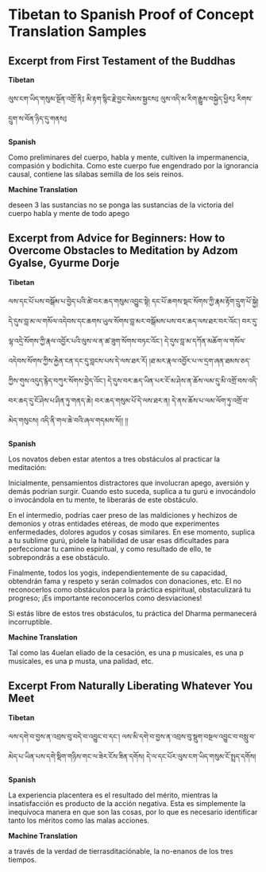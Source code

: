 # Tibetan to Spanish Proof of Concept Translation Samples

## **Excerpt from First Testament of the Buddhas**

**Tibetan**

ལུས་ངག་ཡིད་གསུམ་སྔོན་འགྲོ་ནི༔ 
མི་རྟག་སྙིང་རྗེ་བྱང་སེམས་སྦྱངས༔ 
ལུས་འདི་མ་རིག་རྒྱུས་བསྐྱེད་ཕྱིར༔ 
རིགས་དྲུག་ས་བོན་ཉིད་དུ་གནས༔

**Spanish**

Como preliminares del cuerpo, habla y mente,
cultiven la impermanencia, compasión y bodichita.
Como este cuerpo fue engendrado por la ignorancia causal,
contiene las sílabas semilla de los seis reinos.

**Machine Translation**

deseen 3 las sustancias no se ponga las sustancias de la victoria del cuerpo habla y mente de todo apego

## **Excerpt from Advice for Beginners: How to Overcome Obstacles to Meditation by Adzom Gyalse, Gyurme Dorje**

**Tibetan**

ལས་དང་པོ་པས་བསྒོམ་པ་བྱེད་པའི་ཚེ་བར་ཆད་གསུམ་འབྱུང་སྟེ། དང་པོ་ཆགས་སྡང་སོགས་ཀྱི་རྣམ་རྟོག་དྲུག་པོ་སྐྱེ། དེ་དུས་བླ་མ་ལ་གསོལ་འདེབས་དང་ཆགས་ཡུལ་སོགས་བླ་མར་བསྒོམས་པས་བར་ཆད་ལས་ཐར་བར་འོང་། བར་དུ་ལྷ་འདྲེ་སོགས་ཀྱི་རྣལ་འབྱོར་པའི་ལུས་ལ་ན་ཚ་ཟུག་སོགས་བཏང་འོང་། དེ་དུས་བླ་མ་དཀོན་མཆོག་ལ་གསོལ་འདེབས་སོགས་ཀྱིས་རྐྱེན་ངན་དང་དུ་བླངས་པས་དེ་ལས་ཐར་རོ། །ཐ་མར་རྣལ་འབྱོར་པ་ལ་དྲག་ཞན་ཐམས་ཅད་ཀྱིས་གུས་འདུད་རྙེད་བཀུར་སོགས་བྱེད་འོང་། དེ་དུས་བར་ཆད་ཡིན་པར་ངོ་མ་ཤེས་ན་ཆོས་ལམ་དུ་མི་འགྲོ་བས་འདི་བར་ཆད་དུ་ངོ་ཤེས་པ་ཤིན་ཏུ་གནད་ཆེ། བར་ཆད་གསུམ་པོ་དེ་ལས་ཐར་ན། དེ་ནས་ཆོས་པ་ལམ་ལོག་ཏུ་འགྲོ་བ་མེད་གསུངས། འདི་ནི་གལ་ཆེ་བའི་ཞལ་གདམས་སོ།། །།

**Spanish**

Los novatos deben estar atentos a tres obstáculos al practicar la meditación:

Inicialmente, pensamientos distractores que involucran apego, aversión y demás podrían surgir. Cuando esto suceda, suplica a tu gurú e invocándolo o invocándola en tu mente, te liberarás de este obstáculo.

En el intermedio, podrías caer preso de las maldiciones y hechizos de demonios y otras entidades etéreas, de modo que experimentes enfermedades, dolores agudos y cosas similares. En ese momento, suplica a tu sublime gurú, pídele la habilidad de usar esas dificultades para perfeccionar tu camino espiritual, y como resultado de ello, te sobrepondrás a ese obstáculo.

Finalmente, todos los yogis, independientemente de su capacidad, obtendrán fama y respeto y serán colmados con donaciones, etc. El no reconocerlos como obstáculos para la práctica espiritual, obstaculizará tu progreso; ¡Es importante reconocerlos como desviaciones!

Si estás libre de estos tres obstáculos, tu práctica del Dharma permanecerá incorruptible.

**Machine Translation**

Tal como las 4uelan eliado de la cesación, es una p musicales, es una p musicales, es una p musta, una palidad, etc.

## Excerpt From Naturally Liberating Whatever You Meet

**Tibetan**

ལས་དགེ་བ་བྱས་ན་འབྲས་བུ་བདེ་བ་འབྱུང་བ་དང་། ལས་མི་དགེ་བ་བྱས་ན་འབྲས་བུ་སྡུག་བསྔལ་འབྱུང་བ་བསླུ་བ་མེད་པ་ཡིན་པས་དགེ་སྡིག་གཉིས་གང་ལ་ཟེར་ངོས་ཟིན་དགོས། དེ་ལ་དང་པོར་ལུས་ངག་ཡིད་གསུམ་ངོ་སྤྲད་དགོས། 

**Spanish**

La experiencia placentera es el resultado del mérito, mientras la insatisfacción es producto de la acción negativa. Esta es simplemente la inequívoca manera en que son las cosas, por lo que es necesario identificar tanto los méritos como las malas acciones.

**Machine Translation**

a través de la verdad de tierrasditaciónable, la no-enanos de los tres tiempos.